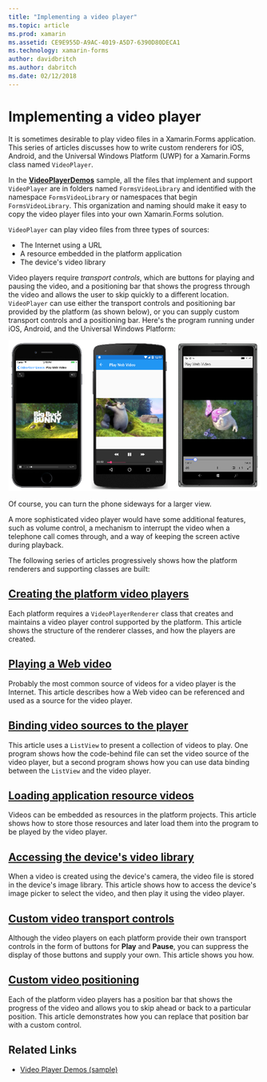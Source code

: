 ```yaml
---
title: "Implementing a video player"
ms.topic: article
ms.prod: xamarin
ms.assetid: CE9E955D-A9AC-4019-A5D7-6390D80DECA1
ms.technology: xamarin-forms
author: davidbritch
ms.author: dabritch
ms.date: 02/12/2018
---
```


# Implementing a video player

It is sometimes desirable to play video files in a Xamarin.Forms application. This series of articles discusses how to write custom renderers for iOS, Android, and the Universal Windows Platform (UWP) for a Xamarin.Forms class named `VideoPlayer`.

In the [**VideoPlayerDemos**](https://developer.xamarin.com/samples/xamarin-forms/customrenderers/VideoPlayerDemos/) sample, all the files that implement and support `VideoPlayer` are in folders named `FormsVideoLibrary` and identified with the namespace `FormsVideoLibrary` or namespaces that begin `FormsVideoLibrary`. This organization and naming should make it easy to copy the video player files into your own Xamarin.Forms solution.

`VideoPlayer` can play video files from three types of sources:

- The Internet using a URL
- A resource embedded in the platform application
- The device's video library

Video players require *transport controls*, which are buttons for playing and pausing the video, and a positioning bar that shows the progress through the video and allows the user to skip quickly to a different location. `VideoPlayer` can use either the transport controls and positioning bar provided by the platform (as shown below), or you can supply custom transport controls and a positioning bar. Here's the program running under iOS, Android, and the Universal Windows Platform:

[![Play Web Video](web-videos-images/playwebvideo-small.png "Play Web Video")](web-videos-images/playwebvideo-large.png "Play Web Video")

Of course, you can turn the phone sideways for a larger view.

A more sophisticated video player would have some additional features, such as volume control, a mechanism to interrupt the video when a telephone call comes through, and a way of keeping the screen active during playback.

The following series of articles progressively shows how the platform renderers and supporting classes are built:

## [Creating the platform video players](player-creation.md)

Each platform requires a `VideoPlayerRenderer` class that creates and maintains a video player control supported by the platform. This article shows the structure of the renderer classes, and how the players are created.

## [Playing a Web video](web-videos.md)

Probably the most common source of videos for a video player is the Internet. This article describes how a Web video can be referenced and used as a source for the video player.

## [Binding video sources to the player](source-bindings.md)

This article uses a `ListView` to present a collection of videos to play. One program shows how the code-behind file can set the video source of the video player, but a second program shows how you can use data binding between the `ListView` and the video player.

## [Loading application resource videos](loading-resources.md)

Videos can be embedded as resources in the platform projects. This article shows how to store those resources and later load them into the program to be played by the video player.

## [Accessing the device's video library](accessing-library.md)

When a video is created using the device's camera, the video file is stored in the device's image library. This article shows how to access the device's image picker to select the video, and then play it using the video player.

## [Custom video transport controls](custom-transport.md)

Although the video players on each platform provide their own transport controls in the form of buttons for **Play** and **Pause**, you can suppress the display of those buttons and supply your own. This article shows you how.

## [Custom video positioning](custom-positioning.md)

Each of the platform video players has a position bar that shows the progress of the video and allows you to skip ahead or back to a particular position. This article demonstrates how you can replace that position bar with a custom control.





## Related Links

- [Video Player Demos (sample)](https://developer.xamarin.com/samples/xamarin-forms/customrenderers/VideoPlayerDemos/)
